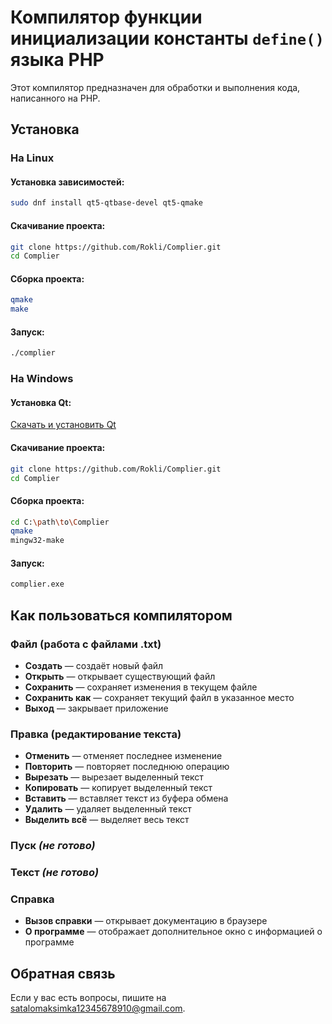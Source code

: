 # Компилятор функции инициализации константы `define()` языка PHP

Этот компилятор предназначен для обработки и выполнения кода, написанного на PHP.

## Установка

### На Linux

#### Установка зависимостей:
```sh
sudo dnf install qt5-qtbase-devel qt5-qmake
```

#### Скачивание проекта:
```sh
git clone https://github.com/Rokli/Complier.git
cd Complier
```

#### Сборка проекта:
```sh
qmake
make
```

#### Запуск:
```sh
./complier
```

### На Windows

#### Установка Qt:
[Скачать и установить Qt](https://doc.qt.io/qt-6/windows.html)

#### Скачивание проекта:
```sh
git clone https://github.com/Rokli/Complier.git
cd Complier
```

#### Сборка проекта:
```sh
cd C:\path\to\Complier
qmake
mingw32-make
```

#### Запуск:
```sh
complier.exe
```

## Как пользоваться компилятором

### Файл (работа с файлами .txt)
- **Создать** — создаёт новый файл
- **Открыть** — открывает существующий файл
- **Сохранить** — сохраняет изменения в текущем файле
- **Сохранить как** — сохраняет текущий файл в указанное место
- **Выход** — закрывает приложение

### Правка (редактирование текста)
- **Отменить** — отменяет последнее изменение
- **Повторить** — повторяет последнюю операцию
- **Вырезать** — вырезает выделенный текст
- **Копировать** — копирует выделенный текст
- **Вставить** — вставляет текст из буфера обмена
- **Удалить** — удаляет выделенный текст
- **Выделить всё** — выделяет весь текст

### Пуск *(не готово)*
### Текст *(не готово)*

### Справка
- **Вызов справки** — открывает документацию в браузере
- **О программе** — отображает дополнительное окно с информацией о программе

## Обратная связь
Если у вас есть вопросы, пишите на [satalomaksimka12345678910@gmail.com](mailto:satalomaksimka12345678910@gmail.com).
